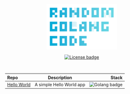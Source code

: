 <div align="center">
  <a href="https://github.com/ahzsec/random-golang-code">
    <img src="preview/logo.png" alt="Logo" width="230">
  </a>

  <p align="center">
    <a href="https://github.com/ahzsec/random-golang-code/blob/main/LICENSE.md">
        <img src="https://img.shields.io/badge/License-MIT-42c0dd" alt="License badge" width="75">
    </a>
  </p>

  </br>

  | Repo      | Description | Stack     |
| :---        |    :----:   |          ---: |
| [Hello World](https://github.com/ahzsec/random-golang-code/tree/main/HelloWorld) | A simple Hello World app | <img src="https://img.shields.io/badge/go-%2300ADD8.svg?style=for-the-badge&logo=go&logoColor=white" alt="Golang badge" width="45"> |

</div>